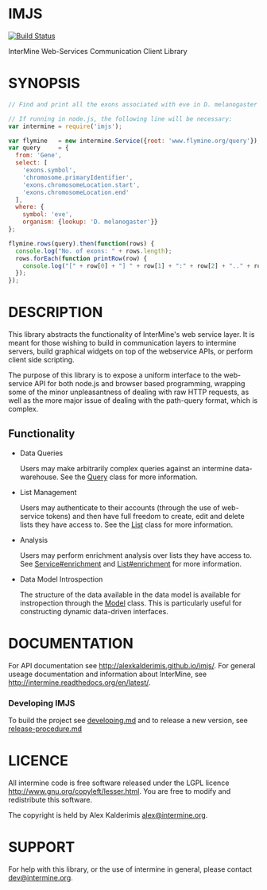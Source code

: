IMJS
====

[![Build Status][status]][ci]

InterMine Web-Services Communication Client Library

SYNOPSIS
========

<!-- Execute scripts in the synopsis with test/check-synopsis.sh -->
```javascript
// Find and print all the exons associated with eve in D. melanogaster

// If running in node.js, the following line will be necessary:
var intermine = require('imjs');

var flymine   = new intermine.Service({root: 'www.flymine.org/query'});
var query     = {
  from: 'Gene',
  select: [
    'exons.symbol',
    'chromosome.primaryIdentifier',
    'exons.chromosomeLocation.start',
    'exons.chromosomeLocation.end'
  ],
  where: {
    symbol: 'eve',
    organism: {lookup: 'D. melanogaster'}}
};

flymine.rows(query).then(function(rows) {
  console.log("No. of exons: " + rows.length);
  rows.forEach(function printRow(row) {
    console.log("[" + row[0] + "] " + row[1] + ":" + row[2] + ".." + row[3]);
  });
});
```

DESCRIPTION
===========

This library abstracts the functionality of InterMine's web service layer. It is meant for
those wishing to build in communication layers to intermine servers, build graphical widgets
on top of the webservice APIs, or perform client side scripting.

The purpose of this library is to expose a uniform interface to the web-service API for both
node.js and browser based programming, wrapping some of the minor unpleasantness of dealing with
raw HTTP requests, as well as the more major issue of dealing with the path-query format, which
is complex.

Functionality
--------------

 * Data Queries

   Users may make arbitrarily complex queries against an intermine data-warehouse. See the
   [Query][3] class for more information.

 * List Management

   Users may authenticate to their accounts (through the use of web-service tokens) and then
   have full freedom to create, edit and delete lists they have access to. See the [List][2] class
   for more information.

 * Analysis

   Users may perform enrichment analysis over lists they have access to. See [Service#enrichment][4]
   and [List#enrichment][5] for more information.

 * Data Model Introspection

   The structure of the data available in the data model is available for instropection through
   the [Model][1] class. This is particularly useful for constructing dynamic data-driven interfaces.

DOCUMENTATION
=============

For API documentation see <http://alexkalderimis.github.io/imjs/>. For general useage
documentation and information about InterMine, see
<http://intermine.readthedocs.org/en/latest/>.

### Developing IMJS

To build the project see [developing.md](developing.md) and to release a new version, see [release-procedure.md](release-procedure.md)

LICENCE
=======

All intermine code is free software released under the LGPL licence <http://www.gnu.org/copyleft/lesser.html>.
You are free to modify and redistribute this software.

The copyright is held by Alex Kalderimis <alex@intermine.org>.


SUPPORT
=======

For help with this library, or the use of intermine in general, please contact <dev@intermine.org>.

[status]: https://travis-ci.org/intermine/imjs.svg?branch=master
[ci]: https://travis-ci.org/intermine/imjs
[1]: classes/Model.html
[2]: classes/List.html
[3]: classes/Query.html
[4]: classes/Service.html#enrichment-instance
[5]: classes/List.html#enrichment-instance
